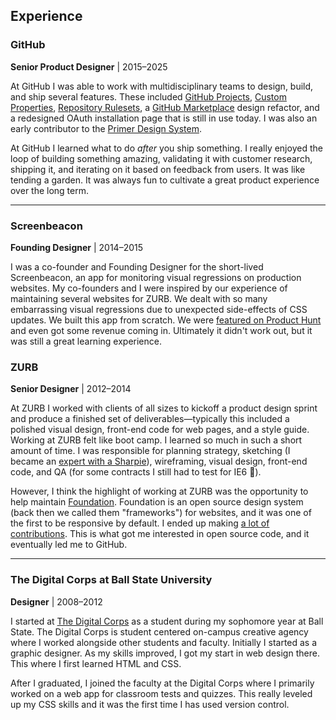 ## Experience

### GitHub
**Senior Product Designer** | 2015&ndash;2025

At GitHub I was able to work with multidisciplinary teams to design, build, and ship several features. These included [GitHub Projects](https://github.com/features/issues), [Custom Properties](https://github.blog/changelog/2024-02-14-repository-custom-properties-ga-and-ruleset-improvements/), [Repository Rulesets](https://github.blog/changelog/2024-12-03-enterprise-repository-properties-policies-and-rulesets-public-preview/), a [GitHub Marketplace](https://github.com/marketplace) design refactor, and a redesigned OAuth installation page that is still in use today. I was also an early contributor to the [Primer Design System](https://primer.style/).

At GitHub I learned what to do _after_ you ship something. I really enjoyed the loop of building something amazing, validating it with customer research, shipping it, and iterating on it based on feedback from users. It was like tending a garden. It was always fun to cultivate a great product experience over the long term. 

***

### Screenbeacon
**Founding Designer** | 2014&ndash;2015

I was a co-founder and Founding Designer for the short-lived Screenbeacon, an app for monitoring visual regressions on production websites. My co-founders and I were inspired by our experience of maintaining several websites for ZURB. We dealt with so many embarrassing visual regressions due to unexpected side-effects of CSS updates. We built this app from scratch. We were [featured on Product Hunt](https://www.producthunt.com/products/screenbeacon#screenbeacon-2) and even got some revenue coming in. Ultimately it didn't work out, but it was still a great learning experience.

### ZURB
**Senior Designer** | 2012&ndash;2014

At ZURB I worked with clients of all sizes to kickoff a product design sprint and produce a finished set of deliverables&mdash;typically this included a polished visual design, front-end code for web pages, and a style guide. Working at ZURB felt like boot camp. I learned so much in such a short amount of time. I was responsible for planning strategy, sketching (I became an [expert with a Sharpie](https://zurb.com/blog/five-ways-to-crush-it-with-your-interface)), wireframing, visual design, front-end code, and QA (for some contracts I still had to test for IE6 🤢).

However, I think the highlight of working at ZURB was the opportunity to help maintain [Foundation](https://get.foundation/sites.html). Foundation is an open source design system (back then we called them "frameworks") for websites, and it was one of the first to be responsive by default. I ended up making [a lot of contributions](https://github.com/foundation/foundation-sites/commits?author=cmwinters). This is what got me interested in open source code, and it eventually led me to GitHub.

***

### The Digital Corps at Ball State University
**Designer** | 2008&ndash;2012

I started at [The Digital Corps](https://digitalcorps.bsu.edu/) as a student during my sophomore year at Ball State. The Digital Corps is student centered on-campus creative agency where I worked alongside other students and faculty. Initially I started as a graphic designer. As my skills improved, I got my start in web design there. This where I first learned HTML and CSS.

After I graduated, I joined the faculty at the Digital Corps where I primarily worked on a web app for classroom tests and quizzes. This really leveled up my CSS skills and it was the first time I has used version control.  